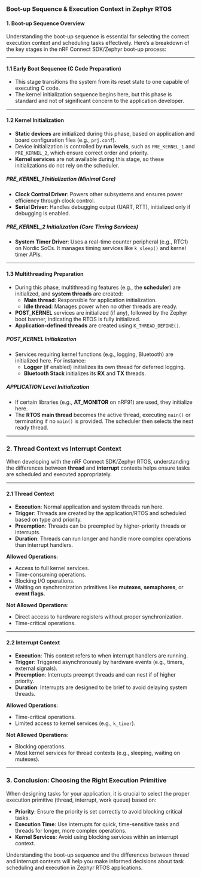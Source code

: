 ### **Boot-up Sequence & Execution Context in Zephyr RTOS**

#### **1. Boot-up Sequence Overview**

Understanding the boot-up sequence is essential for selecting the correct execution context and scheduling tasks effectively. Here’s a breakdown of the key stages in the nRF Connect SDK/Zephyr boot-up process:

---

#### **1.1 Early Boot Sequence (C Code Preparation)**
- This stage transitions the system from its reset state to one capable of executing C code.
- The kernel initialization sequence begins here, but this phase is standard and not of significant concern to the application developer.

---

#### **1.2 Kernel Initialization**
- **Static devices** are initialized during this phase, based on application and board configuration files (e.g., `prj.conf`).
- Device initialization is controlled by **run levels**, such as `PRE_KERNEL_1` and `PRE_KERNEL_2`, which ensure correct order and priority.
- **Kernel services** are not available during this stage, so these initializations do not rely on the scheduler.

##### **PRE_KERNEL_1 Initialization (Minimal Core)**
- **Clock Control Driver**: Powers other subsystems and ensures power efficiency through clock control.
- **Serial Driver**: Handles debugging output (UART, RTT), initialized only if debugging is enabled.

##### **PRE_KERNEL_2 Initialization (Core Timing Services)**
- **System Timer Driver**: Uses a real-time counter peripheral (e.g., RTC1) on Nordic SoCs. It manages timing services like `k_sleep()` and kernel timer APIs.

---

#### **1.3 Multithreading Preparation**
- During this phase, multithreading features (e.g., the **scheduler**) are initialized, and **system threads** are created:
  - **Main thread**: Responsible for application initialization.
  - **Idle thread**: Manages power when no other threads are ready.
- **POST_KERNEL** services are initialized (if any), followed by the Zephyr boot banner, indicating the RTOS is fully initialized.
- **Application-defined threads** are created using `K_THREAD_DEFINE()`.

##### **POST_KERNEL Initialization**
- Services requiring kernel functions (e.g., logging, Bluetooth) are initialized here. For instance:
  - **Logger** (if enabled) initializes its own thread for deferred logging.
  - **Bluetooth Stack** initializes its **RX** and **TX** threads.

##### **APPLICATION Level Initialization**
- If certain libraries (e.g., **AT_MONITOR** on nRF91) are used, they initialize here.
- The **RTOS main thread** becomes the active thread, executing `main()` or terminating if no `main()` is provided. The scheduler then selects the next ready thread.

---

### **2. Thread Context vs Interrupt Context**

When developing with the nRF Connect SDK/Zephyr RTOS, understanding the differences between **thread** and **interrupt** contexts helps ensure tasks are scheduled and executed appropriately.

---

#### **2.1 Thread Context**

- **Execution**: Normal application and system threads run here.
- **Trigger**: Threads are created by the application/RTOS and scheduled based on type and priority.
- **Preemption**: Threads can be preempted by higher-priority threads or interrupts.
- **Duration**: Threads can run longer and handle more complex operations than interrupt handlers.

**Allowed Operations**:
- Access to full kernel services.
- Time-consuming operations.
- Blocking I/O operations.
- Waiting on synchronization primitives like **mutexes**, **semaphores**, or **event flags**.

**Not Allowed Operations**:
- Direct access to hardware registers without proper synchronization.
- Time-critical operations.

---

#### **2.2 Interrupt Context**

- **Execution**: This context refers to when interrupt handlers are running.
- **Trigger**: Triggered asynchronously by hardware events (e.g., timers, external signals).
- **Preemption**: Interrupts preempt threads and can nest if of higher priority.
- **Duration**: Interrupts are designed to be brief to avoid delaying system threads.

**Allowed Operations**:
- Time-critical operations.
- Limited access to kernel services (e.g., `k_timer`).

**Not Allowed Operations**:
- Blocking operations.
- Most kernel services for thread contexts (e.g., sleeping, waiting on mutexes).

---

### **3. Conclusion: Choosing the Right Execution Primitive**

When designing tasks for your application, it is crucial to select the proper execution primitive (thread, interrupt, work queue) based on:
- **Priority**: Ensure the priority is set correctly to avoid blocking critical tasks.
- **Execution Time**: Use interrupts for quick, time-sensitive tasks and threads for longer, more complex operations.
- **Kernel Services**: Avoid using blocking services within an interrupt context.

Understanding the boot-up sequence and the differences between thread and interrupt contexts will help you make informed decisions about task scheduling and execution in Zephyr RTOS applications.
